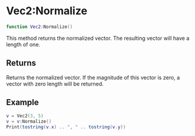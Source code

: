 # Vec2:Normalize
```lua
function Vec2:Normalize()
```

This method returns the normalized vector. The resulting vector will have a length of one.

## Returns

Returns the normalized vector. If the magnitude of this vector is zero, a vector with zero length will be returned.

## Example

```lua
v = Vec2(3, 5)
v = v:Normalize()
Print(tostring(v.x) .. ", " .. tostring(v.y))
```